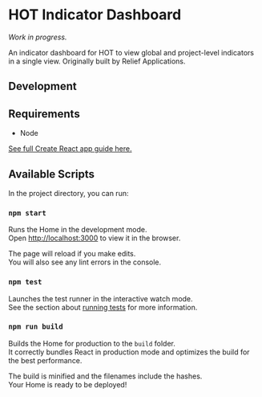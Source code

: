 # HOT Indicator Dashboard

*Work in progress.*

An indicator dashboard for HOT to view global and project-level indicators in a single view. Originally built by Relief Applications.

## Development 

## Requirements

* Node

[See full Create React app guide here.](https://github.com/facebook/create-react-app/blob/master/packages/react-scripts/template/README.md) 

## Available Scripts

In the project directory, you can run:

### `npm start`

Runs the Home in the development mode.<br>
Open [http://localhost:3000](http://localhost:3000) to view it in the browser.

The page will reload if you make edits.<br>
You will also see any lint errors in the console.

### `npm test`

Launches the test runner in the interactive watch mode.<br>
See the section about [running tests](#running-tests) for more information.

### `npm run build`

Builds the Home for production to the `build` folder.<br>
It correctly bundles React in production mode and optimizes the build for the best performance.

The build is minified and the filenames include the hashes.<br>
Your Home is ready to be deployed!
